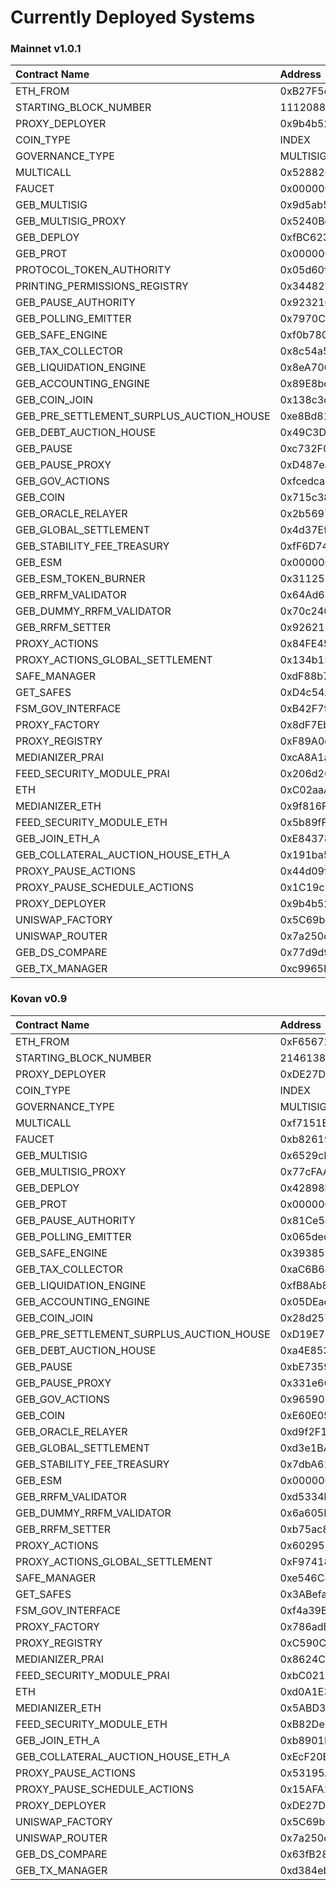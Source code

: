 # Currently Deployed Systems

### Mainnet v1.0.1

| Contract Name | Address |
| :--- | :--- |
| ETH\_FROM | 0xB27F5cb35F436c09cA4310BA2711d7a18c96be21 |
| STARTING\_BLOCK\_NUMBER | 11120888 |
| PROXY\_DEPLOYER | 0x9b4b52c0FFAD701B5dcb071c5A2f521033898a40 |
| COIN\_TYPE | INDEX |
| GOVERNANCE\_TYPE | MULTISIG-SAFE |
| MULTICALL | 0x528820aB41ee432Fa17bDB19ADD94a0247AE7acc |
| FAUCET | 0x0000000000000000000000000000000000000000 |
| GEB\_MULTISIG | 0x9d5ab5758ac8b14BEe81bBd4f019a1a048Cf2246 |
| GEB\_MULTISIG\_PROXY | 0x5240Bde6CdaE800Cc100A140B05866fB6D0B6E38 |
| GEB\_DEPLOY | 0xfBC623Df947AA7F9B2E87ac051c962939de9A325 |
| GEB\_PROT | 0x0000000000000000000000000000000000000000 |
| PROTOCOL\_TOKEN\_AUTHORITY | 0x05d60fEE5E7169b64A66487aB76123C31371d38c |
| PRINTING\_PERMISSIONS\_REGISTRY | 0x34482E810caB4760f1e22ccBA2b95bc221412851 |
| GEB\_PAUSE\_AUTHORITY | 0x92321Cf8530fE33e9b36750154922A55306d5143 |
| GEB\_POLLING\_EMITTER | 0x7970C853B0778667882E35716f22cC8900533af3 |
| GEB\_SAFE\_ENGINE | 0xf0b7808b940b78bE81ad6F9E075Ce8be4A837E2c |
| GEB\_TAX\_COLLECTOR | 0x8c54a5E6e39b12906A0e53455B7f5Fff379E324e |
| GEB\_LIQUIDATION\_ENGINE | 0x8eA70611850d13856877d9ED8035D07E80Eb0B73 |
| GEB\_ACCOUNTING\_ENGINE | 0x89E8bd799ab06Dd7EE2Be1325FAfEF1Ab48676bc |
| GEB\_COIN\_JOIN | 0x138c3d13b633b5a5cb5db5faf27429eeed78b338 |
| GEB\_PRE\_SETTLEMENT\_SURPLUS\_AUCTION\_HOUSE | 0xe8Bd8179Da781d17383708d0831B1Da1Efa85A57 |
| GEB\_DEBT\_AUCTION\_HOUSE | 0x49C3Dd1d66D2919611dbde40dE088e85B9f96851 |
| GEB\_PAUSE | 0xc732F0579807E2776d1cf877Ce6EBF297Eb49Dde |
| GEB\_PAUSE\_PROXY | 0xD487eab6902295B650c8940277Bd07f684CE91aD |
| GEB\_GOV\_ACTIONS | 0xfcedcaaa80b497ac0171e9c09c10448a05b00314 |
| GEB\_COIN | 0x715c3830fb0c4bab9a8e31c922626e1757716f3a |
| GEB\_ORACLE\_RELAYER | 0x2b56976b6E95304F9B3d9736aaa610e963422ccD |
| GEB\_GLOBAL\_SETTLEMENT | 0x4d37Ef04724fec8b80AAB3F6B7e7F4ef4181D9a9 |
| GEB\_STABILITY\_FEE\_TREASURY | 0xfF6D7479C0882dAa3212785adAF7786d1Df09cB8 |
| GEB\_ESM | 0x0000000000000000000000000000000000000000 |
| GEB\_ESM\_TOKEN\_BURNER | 0x3112556a8F4d787a7A2Ca497F00685dA21157467 |
| GEB\_RRFM\_VALIDATOR | 0x64Ad684378770Fe3EE4b437737edF379f12A902a |
| GEB\_DUMMY\_RRFM\_VALIDATOR | 0x70c2403b8E85b4099Cd23946A80922B39369Cc08 |
| GEB\_RRFM\_SETTER | 0x9262136738B9962cb8016b8421642aD65faEa055 |
| PROXY\_ACTIONS | 0x84FE452d9fb495A335C74a225e6AD52C35eB8616 |
| PROXY\_ACTIONS\_GLOBAL\_SETTLEMENT | 0x134b155a5411F2e3B7234B5A87c5eE8aAA489e8b |
| SAFE\_MANAGER | 0xdF88b73462abD08f145b4b31edf4966C7129B255 |
| GET\_SAFES | 0xD4c54A749611dA71A433153c00b6A522E82d8e3D |
| FSM\_GOV\_INTERFACE | 0xB42F7f8b9a067b667Ae4F67F339778839f517eCc |
| PROXY\_FACTORY | 0x8dF7Eb5D8C3255e254AACDb538539Bda38610c81 |
| PROXY\_REGISTRY | 0xF89A0e02af0fd840b0FcF5d103e1b1C74C8b7638 |
| MEDIANIZER\_PRAI | 0xcA8A1a8E6D83c2b2e933e05a5099cF814169E7d4 |
| FEED\_SECURITY\_MODULE\_PRAI | 0x206d268c0bBf3fBd8dAB35BA91ca89203A3c59AA |
| ETH | 0xC02aaA39b223FE8D0A0e5C4F27eAD9083C756Cc2 |
| MEDIANIZER\_ETH | 0x9f816FCE2885F4DC65a7342B57Ced29655fCA712 |
| FEED\_SECURITY\_MODULE\_ETH | 0x5b89fF2DeCd360Aa01cbd453AA2cEd4F23b674b6 |
| GEB\_JOIN\_ETH\_A | 0xE843783144AcDf485Ff86D726bCb67dD316e0BBE |
| GEB\_COLLATERAL\_AUCTION\_HOUSE\_ETH\_A | 0x191ba53C077D3E9eC2CBE6f52Eb0a33Ea1A226f2 |
| PROXY\_PAUSE\_ACTIONS | 0x44d09f1E8Ab9063a36aC74a9599B825e72F54162 |
| PROXY\_PAUSE\_SCHEDULE\_ACTIONS | 0x1C19c98d010d85a4e26A183581f81E1f643D64a6 |
| PROXY\_DEPLOYER | 0x9b4b52c0FFAD701B5dcb071c5A2f521033898a40 |
| UNISWAP\_FACTORY | 0x5C69bEe701ef814a2B6a3EDD4B1652CB9cc5aA6f |
| UNISWAP\_ROUTER | 0x7a250d5630B4cF539739dF2C5dAcb4c659F2488D |
| GEB\_DS\_COMPARE | 0x77d9d9D3e01d7C5043417154Bfc3ff2e0104f004 |
| GEB\_TX\_MANAGER | 0xc9965E5674332753f24c6137d6ddAC0d693a0a95 |

### Kovan v0.9

| Contract Name | Address |
| :--- | :--- |
| ETH\_FROM | 0xF6567201430b8823bF0ED3B7A2953D557270db7e |
| STARTING\_BLOCK\_NUMBER | 21461380 |
| PROXY\_DEPLOYER | 0xDE27D6E7669fDF68a0E2Ee8fda8312Bb6ACc1Bdc |
| COIN\_TYPE | INDEX |
| GOVERNANCE\_TYPE | MULTISIG-SAFE |
| MULTICALL | 0xf7151E407623fcEC2DA166cDfDE2A48dE692A4ea |
| FAUCET | 0xb82619030ee6fBF010b02cce544FbD6758574090 |
| GEB\_MULTISIG | 0x6529cE1070Bf93E78584285Ca6bb269Ea34650a3 |
| GEB\_MULTISIG\_PROXY | 0x77cFAAda83F19ec5b13De85fc21a9609CdF228B8 |
| GEB\_DEPLOY | 0x42898bc81f6500BAEd9Ae269ea02b9589Ac3530b |
| GEB\_PROT | 0x0000000000000000000000000000000000000000 |
| GEB\_PAUSE\_AUTHORITY | 0x81Ce5dd26ad275ee6fA95f174c5F87185A340e7f |
| GEB\_POLLING\_EMITTER | 0x065decdC7cb340Bb128809ac252f8CE9C827347A |
| GEB\_SAFE\_ENGINE | 0x393859553460eefDCf3Ec352d43AF5eF67354792 |
| GEB\_TAX\_COLLECTOR | 0xaC6B68968D7b74e679d73cf86De081E4c54a55B5 |
| GEB\_LIQUIDATION\_ENGINE | 0xfB8Ab80e5318F2eD0Ef14d5B91609c48B8EcA54b |
| GEB\_ACCOUNTING\_ENGINE | 0x05DEac0A37349975b895c1bc05786D098906844C |
| GEB\_COIN\_JOIN | 0x28d25789106B468D1767F19496844d6386e8A9E3 |
| GEB\_PRE\_SETTLEMENT\_SURPLUS\_AUCTION\_HOUSE | 0xD19E74Dda947d031120B3231C75fa04a4628C348 |
| GEB\_DEBT\_AUCTION\_HOUSE | 0xa4E85316d898FEc71ee2cb8189bF389bE25CBEc7 |
| GEB\_PAUSE | 0xbE73590607b620D5dAcBB8CCA96dAE7a2748e53a |
| GEB\_PAUSE\_PROXY | 0x331e6693496418CDf9658Fe29ce65c9cFECb9978 |
| GEB\_GOV\_ACTIONS | 0x9659074fac65bA25656950Af1a505F0ef5aDC0d7 |
| GEB\_COIN | 0xE60E0518e7f8dfB2Ab5C58dad2fE95b782193EF4 |
| GEB\_ORACLE\_RELAYER | 0xd9f2F171E74E75b7E04a53F13453f8520556677C |
| GEB\_GLOBAL\_SETTLEMENT | 0xd3e1BA40C8eca2C8BEbd1Ab8CfBC5148B0E2D933 |
| GEB\_STABILITY\_FEE\_TREASURY | 0x7dbA61C2CF3715783955657ECf3679350485D311 |
| GEB\_ESM | 0x0000000000000000000000000000000000000000 |
| GEB\_RRFM\_VALIDATOR | 0xd5334b647945cA60C90D61AD48A93261C8336d7B |
| GEB\_DUMMY\_RRFM\_VALIDATOR | 0x6a605E13Ca7e288F2F92DBfF92bEd5d960f573f5 |
| GEB\_RRFM\_SETTER | 0xb75ac80f397cDD24cd357ea93c22Dc2B87265011 |
| PROXY\_ACTIONS | 0x6029515e32026b3B9F6D2Eda1b5546d68e6d2EBb |
| PROXY\_ACTIONS\_GLOBAL\_SETTLEMENT | 0xF974189bFCE3F16DECD66578E924413b2262A680 |
| SAFE\_MANAGER | 0xe546C41e7a0eB13cAB5E76896495c41BF8efC797 |
| GET\_SAFES | 0x3ABefaCDE2631A862892870a7A9cc202EA136c70 |
| FSM\_GOV\_INTERFACE | 0xf4a39B791BBcf234054232C779C08A356E2aF23e |
| PROXY\_FACTORY | 0x786adB6413619D3b4703da596C6cC747cCA105c5 |
| PROXY\_REGISTRY | 0xC590Cb5F4b5c8eC922f3A8Aa9aD51E31E26737c9 |
| MEDIANIZER\_PRAI | 0x8624C75F33a346A2Fdc437673Abc865452003d29 |
| FEED\_SECURITY\_MODULE\_PRAI | 0xbC02173be0A388e79787F100d9D3E2Eb8CE38D49 |
| ETH | 0xd0A1E359811322d97991E03f863a0C30C2cF029C |
| MEDIANIZER\_ETH | 0x5ABD32CB12908e33323d696A3faB4d54c86cD630 |
| FEED\_SECURITY\_MODULE\_ETH | 0xB82De236bf827eeA99938d4e92a341686AB25912 |
| GEB\_JOIN\_ETH\_A | 0xb8901BCa53aD15D1D5337340354C1A7281630256 |
| GEB\_COLLATERAL\_AUCTION\_HOUSE\_ETH\_A | 0xEcF20EC2dDc831e99a54cA23D244ce2BDfed07F1 |
| PROXY\_PAUSE\_ACTIONS | 0x53195AD302665E365464FFd3A70EE2AD4EDF5219 |
| PROXY\_PAUSE\_SCHEDULE\_ACTIONS | 0x15AFA108A12FC90ad9DD1e01E7F8b77B49082102 |
| PROXY\_DEPLOYER | 0xDE27D6E7669fDF68a0E2Ee8fda8312Bb6ACc1Bdc |
| UNISWAP\_FACTORY | 0x5C69bEe701ef814a2B6a3EDD4B1652CB9cc5aA6f |
| UNISWAP\_ROUTER | 0x7a250d5630B4cF539739dF2C5dAcb4c659F2488D |
| GEB\_DS\_COMPARE | 0x63fB288BeB645530cA36c062fA276a5C5C2AB132 |
| GEB\_TX\_MANAGER | 0xd384ebEf7492F485b1464360fc66FC0f5722c6B6 |

